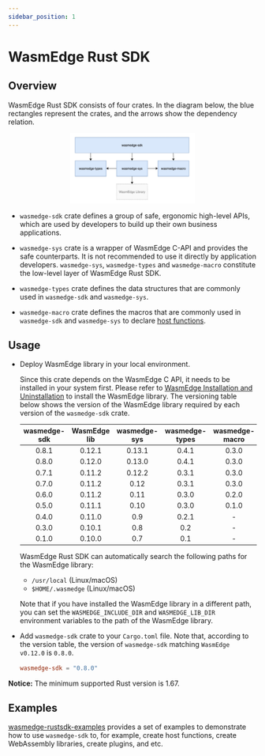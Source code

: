 ```yaml
---
sidebar_position: 1
---
```


# WasmEdge Rust SDK

## Overview

WasmEdge Rust SDK consists of four crates. In the diagram below, the blue rectangles represent the crates, and the arrows show the dependency relation.

<div align="center">
  <img src="image/arch-rust-sdk.jpg" width="50%"/>
</div>

-   `wasmedge-sdk` crate defines a group of safe, ergonomic high-level APIs, which are used by developers to build up their own business applications.

-   `wasmedge-sys` crate is a wrapper of WasmEdge C-API and provides the safe counterparts. It is not recommended to use it directly by application developers. `wasmedge-sys`, `wasmedge-types` and `wasmedge-macro` constitute the low-level layer of WasmEdge Rust SDK.

-   `wasmedge-types` crate defines the data structures that are commonly used in `wasmedge-sdk` and `wasmedge-sys`.

-   `wasmedge-macro` crate defines the macros that are commonly used in `wasmedge-sdk` and `wasmedge-sys` to declare [host functions](https://webassembly.github.io/spec/core/exec/runtime.html#:~:text=A%20host%20function%20is%20a,a%20module%20as%20an%20import.).

## Usage

-   Deploy WasmEdge library in your local environment.

    Since this crate depends on the WasmEdge C API, it needs to be installed in your system first. Please refer to [WasmEdge Installation and Uninstallation](https://wasmedge.org/book/en/quick_start/install.html) to install the WasmEdge library. The versioning table below shows the version of the WasmEdge library required by each version of the `wasmedge-sdk` crate.

    | wasmedge-sdk | WasmEdge lib | wasmedge-sys | wasmedge-types | wasmedge-macro |
    | :-: | :-: | :-: | :-: | :-: |
    | 0.8.1 | 0.12.1 | 0.13.1 | 0.4.1 | 0.3.0 |
    | 0.8.0 | 0.12.0 | 0.13.0 | 0.4.1 | 0.3.0 |
    | 0.7.1 | 0.11.2 | 0.12.2 | 0.3.1 | 0.3.0 |
    | 0.7.0 | 0.11.2 | 0.12 | 0.3.1 | 0.3.0 |
    | 0.6.0 | 0.11.2 | 0.11 | 0.3.0 | 0.2.0 |
    | 0.5.0 | 0.11.1 | 0.10 | 0.3.0 | 0.1.0 |
    | 0.4.0 | 0.11.0 | 0.9 | 0.2.1 | - |
    | 0.3.0 | 0.10.1 | 0.8 | 0.2 | - |
    | 0.1.0 | 0.10.0 | 0.7 | 0.1 | - |

    WasmEdge Rust SDK can automatically search the following paths for the WasmEdge library:

    -   `/usr/local` (Linux/macOS)
    -   `$HOME/.wasmedge` (Linux/macOS)

    Note that if you have installed the WasmEdge library in a different path, you can set the `WASMEDGE_INCLUDE_DIR` and `WASMEDGE_LIB_DIR` environment variables to the path of the WasmEdge library.

-   Add `wasmedge-sdk` crate to your `Cargo.toml` file. Note that, according to the version table, the version of `wasmedge-sdk` matching `WasmEdge v0.12.0` is `0.8.0`.

    ```toml
    wasmedge-sdk = "0.8.0"
    ```

**Notice:** The minimum supported Rust version is 1.67.

## Examples

[wasmedge-rustsdk-examples](https://github.com/second-state/wasmedge-rustsdk-examples/tree/main) provides a set of examples to demonstrate how to use `wasmedge-sdk` to, for example, create host functions, create WebAssembly libraries, create plugins, and etc.
